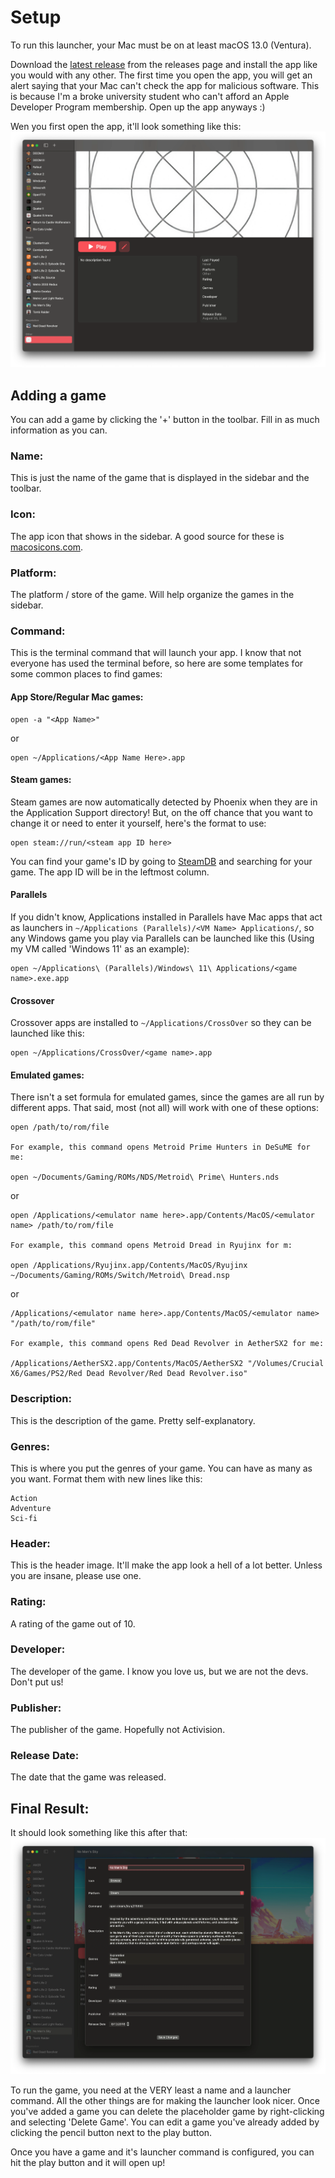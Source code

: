# Setup

To run this launcher, your Mac must be on at least macOS 13.0 (Ventura).

Download the [latest release](https://github.com/Shock9616/Phoenix/releases) from the releases page and install the app like you would with any other. The first time you open the app, you will get an alert saying that your Mac can't check the app for malicious software. This is because I'm a broke university student who can't afford an Apple Developer Program membership. Open up the app anyways :)

Wen you first open the app, it'll look something like this:
<img src="Readme Images/phoenixplaceholder.webp" alt="Screenshot of the app"/>

## Adding a game

You can add a game by clicking the '+' button in the toolbar. Fill in as much information as you can.

### Name:
This is just the name of the game that is displayed in the sidebar and the toolbar.
### Icon:
The app icon that shows in the sidebar. A good source for these is [macosicons.com](https://macOSicons.com).
### Platform: 
The platform / store of the game. Will help organize the games in the sidebar.
### Command:
This is the terminal command that will launch your app. I know that not everyone has used the terminal before, so here are some templates for some common places to find games:

#### App Store/Regular Mac games:

```
open -a "<App Name>"
```

or

```
open ~/Applications/<App Name Here>.app
```

#### Steam games:

Steam games are now automatically detected by Phoenix when they are in the Application Support directory! But, on the off chance that you want to change it or need to enter it yourself, here's the format to use:

```
open steam://run/<steam app ID here>
```

You can find your game's ID by going to [SteamDB](steamdb.info) and searching for your game. The app ID will be in the leftmost column.

#### Parallels

If you didn't know, Applications installed in Parallels have Mac apps that act as launchers in `~/Applications (Parallels)/<VM Name> Applications/`, so any Windows game you play via Parallels can be launched like this (Using my VM called 'Windows 11' as an example):

```
open ~/Applications\ (Parallels)/Windows\ 11\ Applications/<game name>.exe.app
```

#### Crossover

Crossover apps are installed to `~/Applications/CrossOver` so they can be launched like this:

```
open ~/Applications/CrossOver/<game name>.app
```

#### Emulated games:

There isn't a set formula for emulated games, since the games are all run by different apps. That said, most (not all) will work with one of these options:

```
open /path/to/rom/file

For example, this command opens Metroid Prime Hunters in DeSuME for me:

open ~/Documents/Gaming/ROMs/NDS/Metroid\ Prime\ Hunters.nds
```

or 

```
open /Applications/<emulator name here>.app/Contents/MacOS/<emulator name> /path/to/rom/file

For example, this command opens Metroid Dread in Ryujinx for m:

open /Applications/Ryujinx.app/Contents/MacOS/Ryujinx ~/Documents/Gaming/ROMs/Switch/Metroid\ Dread.nsp
```

or 

```
/Applications/<emulator name here>.app/Contents/MacOS/<emulator name> "/path/to/rom/file"

For example, this command opens Red Dead Revolver in AetherSX2 for me:

/Applications/AetherSX2.app/Contents/MacOS/AetherSX2 "/Volumes/Crucial X6/Games/PS2/Red Dead Revolver/Red Dead Revolver.iso"
```
### Description:
This is the description of the game. Pretty self-explanatory.
### Genres: 
This is where you put the genres of your game. You can have as many as you want. Format them with new lines like this:
```
Action
Adventure
Sci-fi
```
### Header: 
This is the header image. It'll make the app look a hell of a lot better. Unless you are insane, please use one.
### Rating:
A rating of the game out of 10.
### Developer: 
The developer of the game. I know you love us, but we are not the devs. Don't put us!
### Publisher: 
The publisher of the game. Hopefully not Activision.
### Release Date:
The date that the game was released.

 ## Final Result:

It should look something like this after that:
<img src="Readme Images/phoenixnms.webp" alt="Screenshot of the app"/>

To run the game, you need at the VERY least a name and a launcher command. All the other things are for making the launcher look nicer. Once you've added a game you can delete the placeholder game by right-clicking and selecting 'Delete Game'. You can edit a game you've already added by clicking the pencil button next to the play button. 

Once you have a game and it's launcher command is configured, you can hit the play button and it will open up!



